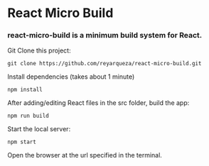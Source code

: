 # React Micro Build

### react-micro-build is a minimum build system for React.

Git Clone this project:

```
git clone https://github.com/reyarqueza/react-micro-build.git
```

Install dependencies (takes about 1 minute)
```
npm install
```

After adding/editing React files in the src folder, build the app:

```
npm run build
```

Start the local server:

```
npm start
```

Open the browser at the url specified in the terminal.
